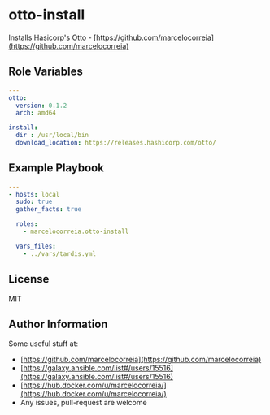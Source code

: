 # otto-install

Installs [Hasicorp's](http://hashicorp.com) [Otto](https://ottoproject.io) - [https://github.com/marcelocorreia](https://github.com/marcelocorreia)



## Role Variables
```yml
---
otto:
  version: 0.1.2
  arch: amd64

install:
  dir : /usr/local/bin
  download_location: https://releases.hashicorp.com/otto/
```


Example Playbook
----------------
```yml
---
- hosts: local
  sudo: true
  gather_facts: true

  roles:
    - marcelocorreia.otto-install

  vars_files:
    - ../vars/tardis.yml
```

License
-------

MIT

Author Information
------------------
Some useful stuff at:
  - [https://github.com/marcelocorreia](https://github.com/marcelocorreia)
  - [https://galaxy.ansible.com/list#/users/15516](https://galaxy.ansible.com/list#/users/15516)
  - [https://hub.docker.com/u/marcelocorreia/](https://hub.docker.com/u/marcelocorreia/)
  - Any issues, pull-request are welcome
